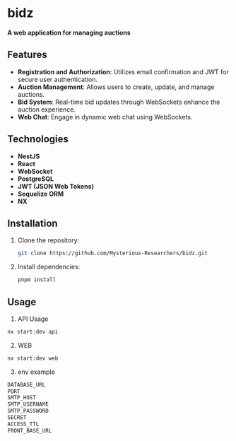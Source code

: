 # bidz

**A web application for managing auctions**

## Features

- **Registration and Authorization**: Utilizes email confirmation and JWT for secure user authentication.
- **Auction Management**: Allows users to create, update, and manage auctions.
- **Bid System**: Real-time bid updates through WebSockets enhance the auction experience.
- **Web Chat**: Engage in dynamic web chat using WebSockets.

## Technologies

- **NestJS**
- **React**
- **WebSocket**
- **PostgreSQL**
- **JWT (JSON Web Tokens)**
- **Sequelize ORM**
- **NX**

## Installation

1. Clone the repository:

    ```bash
    git clone https://github.com/Mysterious-Researchers/bidz.git
    ```

2. Install dependencies:

    ```bash
    pnpm install
    ```

## Usage

1. API Usage

```bash
nx start:dev api
   ```

2. WEB

```bash
nx start:dev web
```


3. env example 

```bash
DATABASE_URL
PORT
SMTP_HOST
SMTP_USERNAME
SMTP_PASSWORD
SECRET
ACCESS_TTL
FRONT_BASE_URL
```
